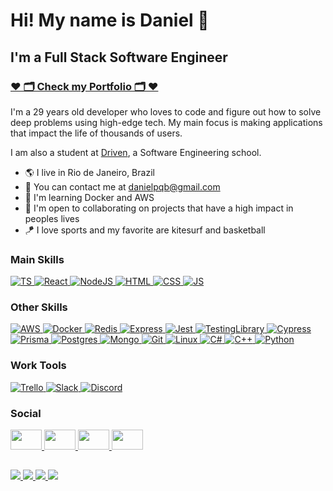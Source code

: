 Hi! My name is Daniel 👋
========================

I'm a Full Stack Software Engineer
----------------------------------

### [♥️ 🗂️ Check my Portfolio 🗂️ ♥️](https://danielpqb-profile.vercel.app/portfolio)

I'm a 29 years old developer who loves to code and figure out how to solve deep problems using high-edge tech.
My main focus is making applications that impact the life of thousands of users.

I am also a student at [Driven](https://www.driven.com.br/), a Software Engineering school.

* 🌎 I live in Rio de Janeiro, Brazil
* 📧 You can contact me at [danielpqb@gmail.com](mailto:danielpqb@gmail.com)
* 🧠 I'm learning Docker and AWS
* 🤝 I'm open to collaborating on projects that have a high impact in peoples lives
* 🪁 I love sports and my favorite are kitesurf and basketball

### Main Skills

<div>
  <a href="#">
    <img src="https://img.shields.io/badge/typescript-%23007ACC.svg?style=for-the-badge&logo=typescript&logoColor=white" alt="TS" />
  </a>
  <a href="#">
    <img src="https://img.shields.io/badge/react-%2320232a.svg?style=for-the-badge&logo=react&logoColor=%2361DAFB" alt="React" />
  </a>
  <a href="#">
    <img src="https://img.shields.io/badge/node.js-6DA55F?style=for-the-badge&logo=node.js&logoColor=white" alt="NodeJS" />
  </a>
  <a href="#">
    <img src="https://img.shields.io/badge/html5-%23E34F26.svg?style=for-the-badge&logo=html5&logoColor=white" alt="HTML" />
  </a>
  <a href="#">
    <img src="https://img.shields.io/badge/css3-%231572B6.svg?style=for-the-badge&logo=css3&logoColor=white" alt="CSS" />
  </a>
  <a href="#">
    <img src="https://img.shields.io/badge/javascript-%23323330.svg?style=for-the-badge&logo=javascript&logoColor=%23F7DF1E" alt="JS" />
  </a> 
</div>

### Other Skills

<div>
  <a href="#">
    <img src="https://img.shields.io/badge/AWS-%23FF9900.svg?style=for-the-badge&logo=amazon-aws&logoColor=white" alt="AWS" />
  </a>
  <a href="#">
    <img src="https://img.shields.io/badge/docker-%230db7ed.svg?style=for-the-badge&logo=docker&logoColor=white" alt="Docker" />
  </a>
  <a href="#">
    <img src="https://img.shields.io/badge/redis-%23DD0031.svg?style=for-the-badge&logo=redis&logoColor=white" alt="Redis" />
  </a>
  <a href="#">
    <img src="https://img.shields.io/badge/express.js-%23404d59.svg?style=for-the-badge&logo=express&logoColor=%2361DAFB" alt="Express" />
  </a>
  <a href="#">
    <img src="https://img.shields.io/badge/-jest-%23C21325?style=for-the-badge&logo=jest&logoColor=white" alt="Jest" />
  </a>
  <a href="#">
    <img src="https://img.shields.io/badge/-TestingLibrary-%23E33332?style=for-the-badge&logo=testing-library&logoColor=white" alt="TestingLibrary" />
  </a>
  <a href="#">
    <img src="https://img.shields.io/badge/-cypress-%23E5E5E5?style=for-the-badge&logo=cypress&logoColor=058a5e" alt="Cypress" />  
  </a>
  <a href="#">
    <img src="https://img.shields.io/badge/Prisma-3982CE?style=for-the-badge&logo=Prisma&logoColor=white" alt="Prisma" />
  </a>
  <a href="#">
    <img src="https://img.shields.io/badge/postgres-%23316192.svg?style=for-the-badge&logo=postgresql&logoColor=white" alt="Postgres" />
  </a>
  <a href="#">
    <img src="https://img.shields.io/badge/MongoDB-%234ea94b.svg?style=for-the-badge&logo=mongodb&logoColor=white" alt="Mongo" />
  </a>
  <a href="#">
    <img src="https://img.shields.io/badge/git-%23F05033.svg?style=for-the-badge&logo=git&logoColor=white" alt="Git" />
  </a>
  <a href="#">
    <img src="https://img.shields.io/badge/Linux-FCC624?style=for-the-badge&logo=linux&logoColor=black" alt="Linux" />
  </a>
  <a href="#">
    <img src="https://img.shields.io/badge/c%23-%23239120.svg?style=for-the-badge&logo=c-sharp&logoColor=white" alt="C#" />
  </a>
  <a href="#">
    <img src="https://img.shields.io/badge/c++-%2300599C.svg?style=for-the-badge&logo=c%2B%2B&logoColor=white" alt="C++" />
  </a>
  <a href="#">
    <img src="https://img.shields.io/badge/python-3670A0?style=for-the-badge&logo=python&logoColor=ffdd54" alt="Python" />
  </a>
</div>

### Work Tools

<div>   
  <a href="#">
    <img src="https://img.shields.io/badge/Trello-%23026AA7.svg?style=for-the-badge&logo=Trello&logoColor=white" alt="Trello" />
  </a>
  <a href="#">
    <img src="https://img.shields.io/badge/Slack-4A154B?style=for-the-badge&logo=slack&logoColor=white" alt="Slack" />
  </a>
  <a href="#">
    <img src="https://img.shields.io/badge/Discord-%235865F2.svg?style=for-the-badge&logo=discord&logoColor=white" alt="Discord" />
  </a>
</div>

### Social

<div>
  <a href="mailto:danielpqb@gmail.com" target="_blank" rel="noreferrer">
    <img src="https://raw.githubusercontent.com/maurodesouza/profile-readme-generator/master/src/assets/icons/social/gmail/default.svg"
        width="50" height="32" />
  </a>
  <a href="https://discord.com/users/" target="_blank" rel="noreferrer">
    <img src="https://raw.githubusercontent.com/danielcranney/readme-generator/main/public/icons/socials/discord.svg"
        width="50" height="32" />
  </a>
  <a href="https://www.linkedin.com/in/daniel-pq-barros" target="_blank" rel="noreferrer">
    <img src="https://raw.githubusercontent.com/danielcranney/readme-generator/main/public/icons/socials/linkedin.svg"
        width="50" height="32" />
  </a>
  <a href="https://www.instagram.com/danielpqb/" target="_blank" rel="noreferrer">
    <img src="https://raw.githubusercontent.com/maurodesouza/profile-readme-generator/master/src/assets/icons/social/instagram/default.svg"
        width="50" height="32" />
  </a>


</div>

##

<a href="https://github.com/danielpqb?tab=followers" target="_blank" rel="noreferrer">
  <img src="https://img.shields.io/github/followers/danielpqb?logo=github&style=for-the-badge&color=3382ed&labelColor=171717" />
</a>

<a href="http://www.github.com/danielpqb">
  <img src="https://github-readme-stats.vercel.app/api?username=danielpqb&show_icons=true&hide=&count_private=true&title_color=3382ed&text_color=ffffff&icon_color=3382ed&bg_color=171717&hide_border=true&show_icons=true"
  />
</a>

<a href="http://www.github.com/danielpqb">
  <img
        src="https://github-readme-streak-stats.herokuapp.com/?user=danielpqb&stroke=ffffff&background=171717&ring=3382ed&fire=3382ed&currStreakNum=ffffff&currStreakLabel=3382ed&sideNums=ffffff&sideLabels=ffffff&dates=ffffff&hide_border=true"
  />
</a>

<a href="https://github.com/danielpqb">
  <img src="https://github-readme-stats.vercel.app/api/top-langs/?username=danielpqb&layout=compact&title_color=3382ed&text_color=ffffff&icon_color=3382ed&bg_color=171717&hide_border=true&locale=en&custom_title=Top%20%Languages"
  />
</a>
